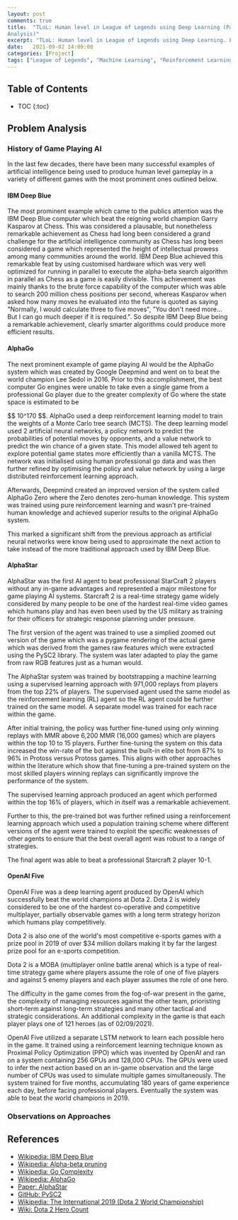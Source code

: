 ```yaml
---
layout: post
comments: true
title:  "TLoL: Human level in League of Legends using Deep Learning (Part 2 - Problem
Analysis)"
excerpt: "TLoL: Human level in League of Legends using Deep Learning. Existing solutions, problem analysis, initial ideas, data exploration, visualisation, intuition and possible solutions."
date:   2021-09-02 14:00:00
categories: [Project]
tags: ["League of Legends", "Machine Learning", "Reinforcement Learning"]
---
```


## Table of Contents

* TOC
{:toc}

## Problem Analysis


### History of Game Playing AI
In the last few decades, there have been many successful examples of
artificial intelligence being used to produce human level gameplay in
a variety of different games with the most prominent ones outlined below.


#### IBM Deep Blue
The most prominent example which came to
the publics attention was the IBM Deep Blue computer
which beat the reigning world
champion Garry Kasparov at Chess. This was considered a plausable, but
nonetheless remarkable achievement as Chess had long been considered a
grand challenge for the artificial intelligence community as Chess has
long been considered a game which represented the height of intellectual
prowess among many communities around the world. IBM Deep Blue achieved
this remarkable feat by using customised hardware which was very well
optimized for running in parallel to execute the alpha-beta search
algorithm in parallel as Chess as a game is easily divisible. This
achievement was mainly thanks to the brute force capability of the computer
which was able to search 200 million chess positions per second, whereas
Kasparov when asked how many moves he evaluated into the future is quoted
as saying "Normally, I would calculate three to five moves",
"You don't need more... But I can go much deeper if it is required.".
So despite IBM Deep Blue being a remarkable achievement, clearly smarter
algorithms could produce more efficient results.

#### AlphaGo
The next prominent example of game playing AI would be the AlphaGo system 
which was created by Google Deepmind and went on to beat the world champion
Lee Sedol in 2016. Prior to this accomplishment, the best computer Go engines
were unable to take even a single game from a professional Go player due to
the greater complexity of Go where the state space is estimated to be

\$$ 10^170 $$.
AlphaGo used a deep reinforcement learning model to train the weights of a
Monte Carlo tree search (MCTS). The deep learning model used 2 artificial
neural networks, a policy network to predict the probabilities of potential
moves by opponents, and a value network to predict the win chance of a given state.
This model allowed teh agent to explore potential game states more efficiently than
a vanilla MCTS. The network was initialised using human professional go data and
was then further refined by optimising the policy and value network by using
a large distributed reinforcement learning approach.

Afterwards, Deepmind created an improved version of the system called AlphaGo Zero
where the Zero denotes zero-human knowledge. This system was trained using pure
reinforcement learning and wasn't pre-trained human knowledge and achieved superior
results to the original AlphaGo system.

This marked a significant shift from the previous approach as artificial neural networks
were know being used to approximate the next action to take instead of the more traditional
approach used by IBM Deep Blue.

#### AlphaStar
AlphaStar was the first AI agent to beat professional StarCraft 2 players without any
in-game advantages and represented a major milestone for game playing AI systems.
Starcraft 2 is a real-time strategy game widely considered by many people to be one of the
hardest real-time video games which humans play and has even been used by the US military as
training for their officers for strategic response planning under pressure.

The first version of the agent was trained to use a simplied zoomed out version of the game
which was a pygame rendering of the actual game which was derived from the games raw features
which were extracted using the PySC2 library. The system was later adapted to play the game
from raw RGB features just as a human would.

The AlphaStar system was trained by bootstrapping a machine learning using a supervised
learning approach with 971,000 replays from players from the top 22% of players. The
supervised agent used the same model as the reinforcement learning (RL) agent so the RL agent
could be further trained on the same model. A separate model was trained for each race within
the game.

After initial training, the policy was further fine-tuned using only winning replays with MMR
above 6,200 MMR (16,000 games) which are players within the top 10 to 15 players. Further
fine-tuning the system on this data increased the win-rate of the bot against the built-in
elite bot from 87% to 96% in Protoss versus Protoss games. This aligns with other approaches
within the literature which show that fine-tuning a pre-trained system on the most skilled 
players winning replays can significantly improve the performance of the system.

The supervised learning approach produced an agent which performed within the top 16% of
players, which in itself was a remarkable achievement.

Further to this, the pre-trained bot was further refined using a reinforcement learning
approach which used a population training scheme where different versions of the agent
were trained to exploit the specific weaknesses of other agents to ensure that the best
overall agent was robust to a range of strategies.

The final agent was able to beat a professional Starcraft 2 player 10-1.

#### OpenAI Five
OpenAI Five was a deep learning agent produced by OpenAI which successfully beat
the world champions at Dota 2. Dota 2 is widely considered to be one of the hardest
co-operative and competitive multiplayer, partially observable games with a long
term strategy horizon which humans play competitively.

Dota 2 is also one of the world's most competitive e-sports games with a prize pool
in 2019 of over $34 million dollars making it by far the largest prize pool for an
e-sports competition.

Dota 2 is a MOBA (multiplayer online battle arena) which is a type of real-time
strategy game where players assume the role of one of five players and against
5 enemy players and each player assumes the role of one hero.

The difficulty in the game comes from the fog-of-war present in the game, the complexity
of managing resources against the other team, prioristing short-term against long-term
strategies and many other tactical and strategic considerations. An additional complexity
in the game is that each player plays one of 121 heroes (as of 02/09/2021).

OpenAI Five utilized a separate LSTM network to learn each possible hero in the game. It
trained using a reinforcement learning technique known as Proximal Policy Optimization (PPO)
which was invented by OpenAI and ran on a system containing 256 GPUs and 128,000 CPUs. The
GPUs were used to infer the next action based on an in-game observation and the large number
of CPUs was used to simulate multiple games simultaneously. The system trained for five months,
accumulating 180 years of game experience each day, before facing professional players.
Eventually the system was able to beat the world champions in 2019.

### Observations on Approaches



## References
- [Wikipedia: IBM Deep Blue](https://en.wikipedia.org/wiki/Deep_Blue_(chess_computer))
- [Wikipedia: Alpha-beta pruning](https://en.wikipedia.org/wiki/Alpha%E2%80%93beta_pruning)
- [Wikipedia: Go Complexity](https://en.wikipedia.org/wiki/Machine_learning_in_video_games#Deep_learning_agents)
- [Wikipedia: AlphaGo](https://en.wikipedia.org/wiki/AlphaGo)
- [Paper: AlphaStar](https://www.nature.com/articles/s41586-019-1724-z)
- [GitHub: PySC2](https://github.com/deepmind/pysc2)
- [Wikipedia: The International 2019 (Dota 2 World Championship)](https://en.wikipedia.org/wiki/The_International_2019)
- [Wiki: Dota 2 Hero Count](https://dota.fandom.com/wiki/DOTA_2_Heroes#:~:text=DOTA%202%20currently%20features%20121,the%20original%20version%20of%20DotA.)